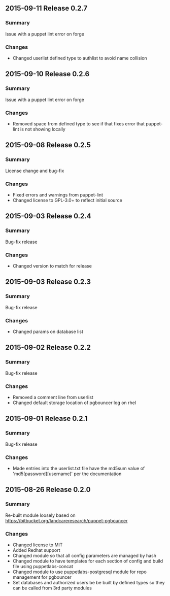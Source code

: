 ## 2015-09-11 Release 0.2.7
### Summary
Issue with a puppet lint error on forge

### Changes
 - Changed userlist defined type to authlist to avoid name collision

## 2015-09-10 Release 0.2.6
### Summary
Issue with a puppet lint error on forge

### Changes
 - Removed space from defined type to see if that fixes error that puppet-lint is not showing locally

## 2015-09-08 Release 0.2.5
### Summary
License change and bug-fix

### Changes
 - Fixed errors and warnings from puppet-lint
 - Changed license to GPL-3.0+ to reflect initial source

## 2015-09-03 Release 0.2.4
### Summary
Bug-fix release

### Changes
 - Changed version to match for release

## 2015-09-03 Release 0.2.3
### Summary
Bug-fix release

### Changes
 - Changed params on database list

## 2015-09-02 Release 0.2.2
### Summary
Bug-fix release

### Changes
 - Removed a comment line from userlist
 - Changed default storage location of pgbouncer log on rhel

## 2015-09-01 Release 0.2.1
### Summary
Bug-fix release

### Changes
 - Made entries into the userlist.txt file have the md5sum value of 'md5[password][username]' per the documentation

## 2015-08-26 Release 0.2.0
### Summary
Re-built module loosely based on https://bitbucket.org/landcareresearch/puppet-pgbouncer

### Changes
 - Changed license to MIT
 - Added Redhat support
 - Changed module so that all config parameters are managed by hash
 - Changed module to have templates for each section of config and build file using puppetlabs-concat
 - Changed module to use puppetlabs-postgresql module for repo management for pgbouncer
 - Set databases and authorized users be be built by defined types so they can be called from 3rd party modules
